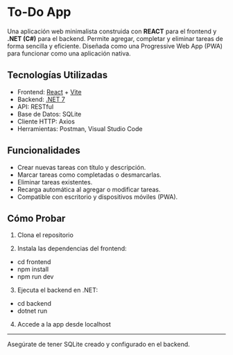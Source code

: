 # To-Do App

Una aplicación web minimalista construida con **REACT** para el frontend y **.NET (C#)** para el backend. Permite agregar, completar y eliminar tareas de forma sencilla y eficiente. Diseñada como una Progressive Web App (PWA) para funcionar como una aplicación nativa.

## Tecnologías Utilizadas

- Frontend: [React](https://reactjs.org/) + [Vite](https://vitejs.dev/)
- Backend: [.NET 7](https://dotnet.microsoft.com/)
- API: RESTful
- Base de Datos: SQLite
- Cliente HTTP: Axios
- Herramientas: Postman, Visual Studio Code

## Funcionalidades

- Crear nuevas tareas con título y descripción.
- Marcar tareas como completadas o desmarcarlas.
- Eliminar tareas existentes.
- Recarga automática al agregar o modificar tareas.
- Compatible con escritorio y dispositivos móviles (PWA).

## Cómo Probar

1. Clona el repositorio

2. Instala las dependencias del frontend:

- cd frontend
- npm install
- npm run dev

3. Ejecuta el backend en .NET:

- cd backend
- dotnet run

4. Accede a la app desde localhost

---

Asegúrate de tener SQLite creado y configurado en el backend.